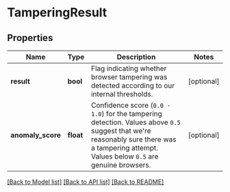 # TamperingResult

## Properties
Name | Type | Description | Notes
------------ | ------------- | ------------- | -------------
**result** | **bool** | Flag indicating whether browser tampering was detected according to our internal thresholds. | [optional] 
**anomaly_score** | **float** | Confidence score (`0.0 - 1.0`) for the tampering detection. Values above `0.5` suggest that we're reasonably sure there was a tampering attempt. Values below `0.5` are genuine browsers. | [optional] 

[[Back to Model list]](../README.md#documentation-for-models) [[Back to API list]](../README.md#documentation-for-api-endpoints) [[Back to README]](../README.md)

